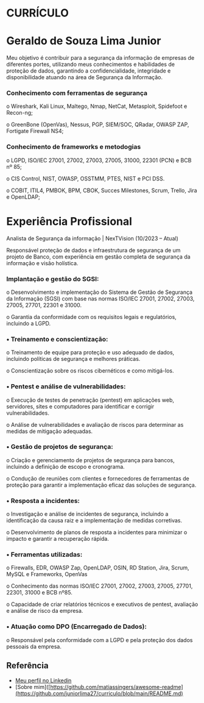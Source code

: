 #                                                                            CURRÍCULO
# Geraldo de Souza Lima Junior
Meu objetivo é contribuir para a segurança da informação de empresas de diferentes portes, utilizando meus conhecimentos e habilidades de proteção de dados, garantindo a confidencialidade, integridade e disponibilidade atuando na área de Segurança da Informação.

### Conhecimento com ferramentas de segurança
o		Wireshark, Kali Linux, Maltego, Nmap, NetCat, Metasploit, Spidefoot e Recon-ng;

o		GreenBone (OpenVas), Nessus, PGP, SIEM/SOC, QRadar, OWASP ZAP, Fortigate Firewall NS4;

### Conhecimento de frameworks e metodogias
o		LGPD, ISO/IEC 27001, 27002, 27003, 27005, 31000, 22301 (PCN) e BCB nº 85;

o		CIS Control, NIST, OWASP, OSSTMM, PTES, NIST e PCI DSS.

o		COBIT, ITIL4, PMBOK, BPM, CBOK, Succes Milestones, Scrum, Trello, Jira e OpenLDAP;

# Experiência Profissional
Analista de Segurança da informação | NexTVision (10/2023 – Atual)

Responsável proteção de dados e infraestrutura de segurança de um projeto de Banco, com experiência em gestão completa de segurança da informação e visão holística.

###	Implantação e gestão do SGSI:

o	Desenvolvimento e implementação do Sistema de Gestão de Segurança da Informação (SGSI) com base nas normas ISO/IEC 27001, 27002, 27003, 27005, 27701, 22301 e 31000.

o	Garantia da conformidade com os requisitos legais e regulatórios, incluindo a LGPD.

### •	Treinamento e conscientização:

o	Treinamento de equipe para proteção e uso adequado de dados, incluindo políticas de segurança e melhores práticas.

o	Conscientização sobre os riscos cibernéticos e como mitigá-los.

### •	Pentest e análise de vulnerabilidades:
o	Execução de testes de penetração (pentest) em aplicações web, servidores, sites e computadores para identificar e corrigir vulnerabilidades.

o	Análise de vulnerabilidades e avaliação de riscos para determinar as medidas de mitigação adequadas.

### •	Gestão de projetos de segurança:
o	Criação e gerenciamento de projetos de segurança para bancos, incluindo a definição de escopo e cronograma.

o	Condução de reuniões com clientes e fornecedores de ferramentas de proteção para garantir a implementação eficaz das soluções de segurança.

### •	Resposta a incidentes:
o	Investigação e análise de incidentes de segurança, incluindo a identificação da causa raiz e a implementação de medidas corretivas.

o	Desenvolvimento de planos de resposta a incidentes para minimizar o impacto e garantir a recuperação rápida.

### •	Ferramentas utilizadas:
o	 Firewalls, EDR, OWASP Zap, OpenLDAP, OSIN, RD Station, Jira, Scrum, MySQL e Frameworks, OpenVas

o		Conhecimento das normas ISO/IEC 27001, 27002, 27003, 27005, 27701, 22301, 31000 e BCB nº85.

o		Capacidade de criar relatórios técnicos e executivos de pentest, avaliação e análise de risco da empresa.

### •	Atuação como DPO (Encarregado de Dados):
o	Responsável pela conformidade com a LGPD e pela proteção dos dados pessoais da empresa.



## Referência
 - [Meu perfil no Linkedin](https://www.linkedin.com/in/junior-lima-24446757/)
 - [Sobre mim]([https://github.com/matiassingers/awesome-readme](https://github.com/juniorlima27/curriculo/blob/main/README.md)
 
